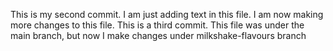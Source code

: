 This is my second commit. I am just adding text in this file.
I am now making more changes to this file. This is a third commit.
This file was under the main branch, but now I make changes under milkshake-flavours branch


